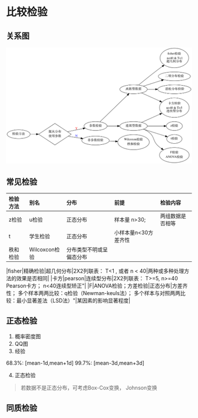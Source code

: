 # 比较检验

## 关系图
![](/assets/testing.png)


## 常见检验
|检验方法 |别名|分布|前提|	检验内容|
|:--|:--|:--|:--|:--|
|z检验|	u检验|	正态分布|	样本量 n>30;|两组数据是否相等|
|t|学生检验|正态分布|小样本量n<30方差齐性||
|秩和检验	|Wilcoxcon检验|	分布类型不明或呈偏态分布|||

		
|fisher|精确检验|超几何分布|2X2列联表： T<1 , 或者 n < 40|两种或多种处理方法的效果是否相同|
|卡方|pearson|连续型分布|2X2列联表： T>=5, n>=40 Pearson卡方； n<40连续型矫正"|
|F|ANOVA检验；方差检验|正态分布|方差齐性； 多个样本两两比较：q检验（Newman-keuls法）； 多个样本与对照两两比较：最小显著差法（LSD法）"|某因素的影响显著程度|





## 正态检验

1. 概率密度图
2. QQ图
3. 经验

 68.3%: [mean-1d,mean+1d]
 99.7%: [mean-3d,mean+3d]
 
4. 正态检验

> 若数据不是正态分布，可考虑Box-Cox变换， Johnson变换

## 同质检验

